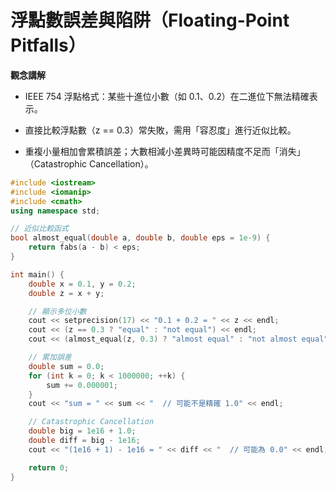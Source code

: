 # 浮點數誤差與陷阱（Floating-Point Pitfalls）
**觀念講解**

- IEEE 754 浮點格式：某些十進位小數（如 0.1、0.2）在二進位下無法精確表示。

- 直接比較浮點數（z == 0.3）常失敗，需用「容忍度」進行近似比較。

- 重複小量相加會累積誤差；大數相減小差異時可能因精度不足而「消失」（Catastrophic Cancellation）。

```cpp
#include <iostream>
#include <iomanip>
#include <cmath>
using namespace std;

// 近似比較函式
bool almost_equal(double a, double b, double eps = 1e-9) {
    return fabs(a - b) < eps;
}

int main() {
    double x = 0.1, y = 0.2;
    double z = x + y;

    // 顯示多位小數
    cout << setprecision(17) << "0.1 + 0.2 = " << z << endl;
    cout << (z == 0.3 ? "equal" : "not equal") << endl;
    cout << (almost_equal(z, 0.3) ? "almost equal" : "not almost equal") << endl;

    // 累加誤差
    double sum = 0.0;
    for (int k = 0; k < 1000000; ++k) {
        sum += 0.000001;
    }
    cout << "sum = " << sum << "  // 可能不是精確 1.0" << endl;

    // Catastrophic Cancellation
    double big = 1e16 + 1.0;
    double diff = big - 1e16;
    cout << "(1e16 + 1) - 1e16 = " << diff << "  // 可能為 0.0" << endl;

    return 0;
}